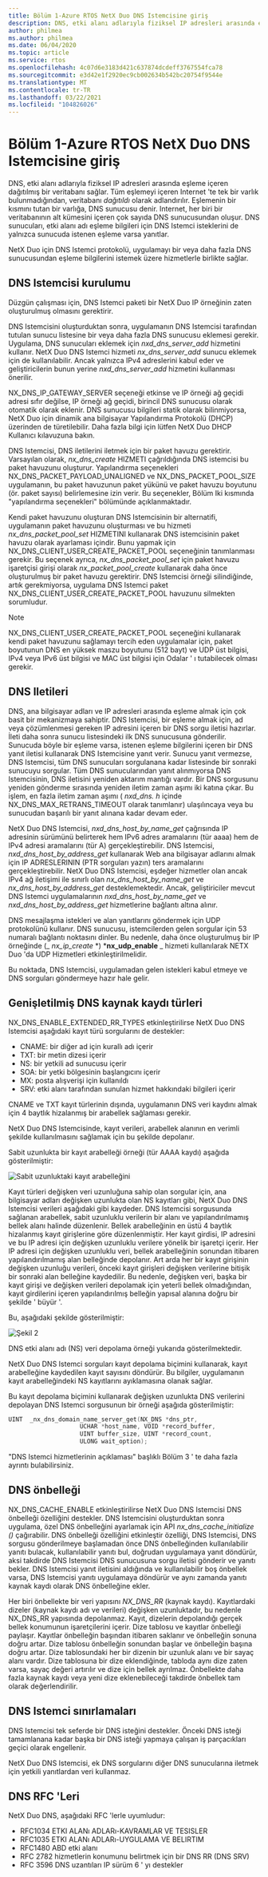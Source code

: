 ```yaml
---
title: Bölüm 1-Azure RTOS NetX Duo DNS Istemcisine giriş
description: DNS, etki alanı adlarıyla fiziksel IP adresleri arasında eşleme içeren dağıtılmış bir veritabanı sağlar.
author: philmea
ms.author: philmea
ms.date: 06/04/2020
ms.topic: article
ms.service: rtos
ms.openlocfilehash: 4c07d6e3183d421c637874dcdeff3767554fca78
ms.sourcegitcommit: e3d42e1f2920ec9cb002634b542bc20754f9544e
ms.translationtype: MT
ms.contentlocale: tr-TR
ms.lasthandoff: 03/22/2021
ms.locfileid: "104826026"
---
```

# <a name="chapter-1---introduction-to-the-azure-rtos-netx-duo-dns-client"></a>Bölüm 1-Azure RTOS NetX Duo DNS Istemcisine giriş

DNS, etki alanı adlarıyla fiziksel IP adresleri arasında eşleme içeren dağıtılmış bir veritabanı sağlar. Tüm eşlemeyi içeren Internet 'te tek bir varlık bulunmadığından, veritabanı *dağıtıldı* olarak adlandırılır. Eşlemenin bir kısmını tutan bir varlığa, DNS sunucusu denir. Internet, her biri bir veritabanının alt kümesini içeren çok sayıda DNS sunucusundan oluşur. DNS sunucuları, etki alanı adı eşleme bilgileri için DNS Istemci isteklerini de yalnızca sunucuda istenen eşleme varsa yanıtlar.

NetX Duo için DNS Istemci protokolü, uygulamayı bir veya daha fazla DNS sunucusundan eşleme bilgilerini istemek üzere hizmetlerle birlikte sağlar.

## <a name="dns-client-setup"></a>DNS Istemcisi kurulumu

Düzgün çalışması için, DNS Istemci paketi bir NetX Duo IP örneğinin zaten oluşturulmuş olmasını gerektirir.

DNS Istemcisini oluşturduktan sonra, uygulamanın DNS Istemcisi tarafından tutulan sunucu listesine bir veya daha fazla DNS sunucusu eklemesi gerekir. Uygulama, DNS sunucuları eklemek için *nxd_dns_server_add* hizmetini kullanır. NetX Duo DNS Istemci hizmeti *nx_dns_server_add* sunucu eklemek için de kullanılabilir. Ancak yalnızca IPv4 adreslerini kabul eder ve geliştiricilerin bunun yerine *nxd_dns_server_add* hizmetini kullanması önerilir.

NX_DNS_IP_GATEWAY_SERVER seçeneği etkinse ve IP örneği ağ geçidi adresi sıfır değilse, IP örneği ağ geçidi, birincil DNS sunucusu olarak otomatik olarak eklenir. DNS sunucusu bilgileri statik olarak bilinmiyorsa, NetX Duo için dinamik ana bilgisayar Yapılandırma Protokolü (DHCP) üzerinden de türetilebilir. Daha fazla bilgi için lütfen NetX Duo DHCP Kullanıcı kılavuzuna bakın.

DNS Istemcisi, DNS iletilerini iletmek için bir paket havuzu gerektirir. Varsayılan olarak, *nx_dns_create* HIZMETI çağrıldığında DNS istemcisi bu paket havuzunu oluşturur. Yapılandırma seçenekleri NX_DNS_PACKET_PAYLOAD_UNALIGNED ve NX_DNS_PACKET_POOL_SIZE uygulamanın, bu paket havuzunun paket yükünü ve paket havuzu boyutunu (ör. paket sayısı) belirlemesine izin verir. Bu seçenekler, Bölüm Iki kısmında "yapılandırma seçenekleri" bölümünde açıklanmaktadır.

Kendi paket havuzunu oluşturan DNS Istemcisinin bir alternatifi, uygulamanın paket havuzunu oluşturması ve bu hizmeti *nx_dns_packet_pool_set* HIZMETINI kullanarak DNS istemcisinin paket havuzu olarak ayarlaması içindir. Bunu yapmak için NX_DNS_CLIENT_USER_CREATE_PACKET_POOL seçeneğinin tanımlanması gerekir. Bu seçenek ayrıca, *nx_dns_packet_pool_set* için paket havuzu işaretçisi girişi olarak *nx_packet_pool_create* kullanarak daha önce oluşturulmuş bir paket havuzu gerektirir. DNS Istemcisi örneği silindiğinde, artık gerekmiyorsa, uygulama DNS Istemci paket NX_DNS_CLIENT_USER_CREATE_PACKET_POOL havuzunu silmekten sorumludur.

> [!NOTE] 
> NX_DNS_CLIENT_USER_CREATE_PACKET_POOL seçeneğini kullanarak kendi paket havuzunu sağlamayı tercih eden uygulamalar için, paket boyutunun DNS en yüksek maszu boyutunu (512 bayt) ve UDP üst bilgisi, IPv4 veya IPv6 üst bilgisi ve MAC üst bilgisi için Odalar ' ı tutabilecek olması gerekir.

## <a name="dns-messages"></a>DNS Iletileri

DNS, ana bilgisayar adları ve IP adresleri arasında eşleme almak için çok basit bir mekanizmaya sahiptir. DNS Istemcisi, bir eşleme almak için, ad veya çözümlenmesi gereken IP adresini içeren bir DNS sorgu iletisi hazırlar. İleti daha sonra sunucu listesindeki ilk DNS sunucusuna gönderilir. Sunucuda böyle bir eşleme varsa, istenen eşleme bilgilerini içeren bir DNS yanıt iletisi kullanarak DNS Istemcisine yanıt verir. Sunucu yanıt vermezse, DNS Istemcisi, tüm DNS sunucuları sorgulanana kadar listesinde bir sonraki sunucuyu sorgular. Tüm DNS sunucularından yanıt alınmıyorsa DNS Istemcisinin, DNS iletisini yeniden aktarım mantığı vardır. Bir DNS sorgusunu yeniden gönderme sırasında yeniden iletim zaman aşımı iki katına çıkar. Bu işlem, en fazla iletim zaman aşımı ( *nxd_dns. h* içinde NX_DNS_MAX_RETRANS_TIMEOUT olarak tanımlanır) ulaşılıncaya veya bu sunucudan başarılı bir yanıt alınana kadar devam eder.

NetX Duo DNS Istemcisi, *nxd_dns_host_by_name_get* çağrısında IP adresinin sürümünü belirterek hem IPv6 adres aramalarını (tür aaaa) hem de IPv4 adresi aramalarını (tür A) gerçekleştirebilir. DNS Istemcisi, *nxd_dns_host_by_address_get* kullanarak Web ana bilgisayar adlarını almak için IP ADRESLERININ (PTR sorguları yazın) ters aramalarını gerçekleştirebilir. NetX Duo DNS Istemcisi, eşdeğer hizmetler olan ancak IPv4 ağ iletişimi ile sınırlı olan *nx_dns_host_by_name_get* ve *nx_dns_host_by_address_get* desteklemektedir. Ancak, geliştiriciler mevcut DNS Istemci uygulamalarının *nxd_dns_host_by_name_get* ve *nxd_dns_host_by_address_get* hizmetlerine bağlantı altına alınır.

DNS mesajlaşma istekleri ve alan yanıtlarını göndermek için UDP protokolünü kullanır. DNS sunucusu, istemcilerden gelen sorgular için 53 numaralı bağlantı noktasını dinler. Bu nedenle, daha önce oluşturulmuş bir IP örneğinde (_ *_nx_ip_create_* *) ***nx_udp_enable** _ hizmeti kullanılarak NETX Duo 'da UDP Hizmetleri etkinleştirilmelidir.

Bu noktada, DNS Istemcisi, uygulamadan gelen istekleri kabul etmeye ve DNS sorguları göndermeye hazır hale gelir.

## <a name="extended-dns-resource-record-types"></a>Genişletilmiş DNS kaynak kaydı türleri

NX_DNS_ENABLE_EXTENDED_RR_TYPES etkinleştirilirse NetX Duo DNS Istemcisi aşağıdaki kayıt türü sorgularını de destekler:

- CNAME: bir diğer ad için kurallı adı içerir
- TXT: bir metin dizesi içerir
- NS: bir yetkili ad sunucusu içerir
- SOA: bir yetki bölgesinin başlangıcını içerir
- MX: posta alışverişi için kullanıldı
- SRV: etki alanı tarafından sunulan hizmet hakkındaki bilgileri içerir

CNAME ve TXT kayıt türlerinin dışında, uygulamanın DNS veri kaydını almak için 4 baytlık hizalanmış bir arabellek sağlaması gerekir.

NetX Duo DNS Istemcisinde, kayıt verileri, arabellek alanının en verimli şekilde kullanılmasını sağlamak için bu şekilde depolanır.

Sabit uzunlukta bir kayıt arabelleği örneği (tür AAAA kaydı) aşağıda gösterilmiştir:

![Sabit uzunluktaki kayıt arabelleğini](media/image2.png)

Kayıt türleri değişken veri uzunluğuna sahip olan sorgular için, ana bilgisayar adları değişken uzunlukta olan NS kayıtları gibi, NetX Duo DNS Istemcisi verileri aşağıdaki gibi kaydeder. DNS Istemcisi sorgusunda sağlanan arabellek, sabit uzunluklu verilerin bir alanı ve yapılandırılmamış bellek alanı halinde düzenlenir. Bellek arabelleğinin en üstü 4 baytlık hizalanmış kayıt girişlerine göre düzenlenmiştir. Her kayıt girdisi, IP adresini ve bu IP adresi için değişken uzunluklu verilere yönelik bir işaretçi içerir. Her IP adresi için değişken uzunluklu veri, bellek arabelleğinin sonundan itibaren yapılandırılmamış alan belleğinde depolanır. Art arda her bir kayıt girişinin değişken uzunluğu verileri, önceki kayıt girişleri değişken verilerine bitişik bir sonraki alan belleğine kaydedilir. Bu nedenle, değişken veri, başka bir kayıt girişi ve değişken verileri depolamak için yeterli bellek olmadığından, kayıt girdilerini içeren yapılandırılmış belleğin yapısal alanına doğru bir şekilde ' büyür '.

Bu, aşağıdaki şekilde gösterilmiştir:

![Şekil 2](media/image3.png)

DNS etki alanı adı (NS) veri depolama örneği yukarıda gösterilmektedir.

NetX Duo DNS Istemci sorguları kayıt depolama biçimini kullanarak, kayıt arabelleğine kaydedilen kayıt sayısını döndürür. Bu bilgiler, uygulamanın kayıt arabelleğindeki NS kayıtlarını ayıklamasına olanak sağlar.

Bu kayıt depolama biçimini kullanarak değişken uzunlukta DNS verilerini depolayan DNS Istemci sorgusunun bir örneği aşağıda gösterilmiştir:

```C
UINT  _nx_dns_domain_name_server_get(NX_DNS *dns_ptr, 
                    UCHAR *host_name, VOID *record_buffer, 
                    UINT buffer_size, UINT *record_count, 
                    ULONG wait_option);
```


"DNS Istemci hizmetlerinin açıklaması" başlıklı Bölüm 3 ' te daha fazla ayrıntı bulabilirsiniz.

## <a name="dns-cache"></a>DNS önbelleği

NX_DNS_CACHE_ENABLE etkinleştirilirse NetX Duo DNS Istemcisi DNS önbelleği özelliğini destekler. DNS Istemcisini oluşturduktan sonra uygulama, özel DNS önbelleğini ayarlamak için API *nx_dns_cache_initialize ()* çağırabilir. DNS önbelleği özelliğini etkinleştir özelliği, DNS Istemcisi, DNS sorgusu gönderilmeye başlamadan önce DNS önbelleğinden kullanılabilir yanıtı bulacak, kullanılabilir yanıtı bul, doğrudan uygulamaya yanıt döndürür, aksi takdirde DNS Istemcisi DNS sunucusuna sorgu iletisi gönderir ve yanıtı bekler. DNS Istemcisi yanıt iletisini aldığında ve kullanılabilir boş önbellek varsa, DNS Istemcisi yanıtı uygulamaya döndürür ve aynı zamanda yanıtı kaynak kaydı olarak DNS önbelleğine ekler.

Her biri önbellekte bir veri yapısını *NX_DNS_RR* (kaynak kaydı). Kayıtlardaki dizeler (kaynak kaydı adı ve verileri) değişken uzunluktadır, bu nedenle NX_DNS_RR yapısında depolanmaz. Kayıt, dizelerin depolandığı gerçek bellek konumunun işaretçilerini içerir. Dize tablosu ve kayıtlar önbelleği paylaşır. Kayıtlar önbelleğin başından itibaren saklanır ve önbelleğin sonuna doğru artar. Dize tablosu önbelleğin sonundan başlar ve önbelleğin başına doğru artar. Dize tablosundaki her bir dizenin bir uzunluk alanı ve bir sayaç alanı vardır. Dize tablosuna bir dize eklendiğinde, tabloda aynı dize zaten varsa, sayaç değeri artırılır ve dize için bellek ayrılmaz. Önbellekte daha fazla kaynak kaydı veya yeni dize eklenebileceği takdirde önbellek tam olarak değerlendirilir.

## <a name="dns-client-limitations"></a>DNS Istemci sınırlamaları

DNS Istemcisi tek seferde bir DNS isteğini destekler. Önceki DNS isteği tamamlanana kadar başka bir DNS isteği yapmaya çalışan iş parçacıkları geçici olarak engellenir.

NetX Duo DNS Istemcisi, ek DNS sorgularını diğer DNS sunucularına iletmek için yetkili yanıtlardan veri kullanmaz.

## <a name="dns-rfcs"></a>DNS RFC 'Leri

NetX Duo DNS, aşağıdaki RFC 'lerle uyumludur:

- RFC1034 ETKI ALANı ADLARı-KAVRAMLAR VE TESISLER
- RFC1035 ETKI ALANı ADLARı-UYGULAMA VE BELIRTIM
- RFC1480 ABD etki alanı
- RFC 2782 hizmetlerin konumunu belirtmek için bir DNS RR (DNS SRV)
- RFC 3596 DNS uzantıları IP sürüm 6 ' yı destekler